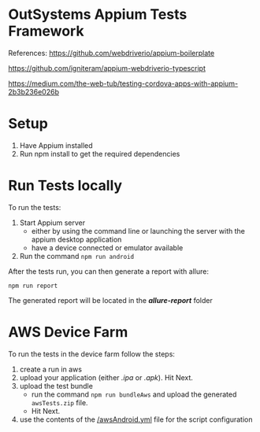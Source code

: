 # OutSystems Appium Tests Framework

References:
https://github.com/webdriverio/appium-boilerplate

https://github.com/igniteram/appium-webdriverio-typescript

https://medium.com/the-web-tub/testing-cordova-apps-with-appium-2b3b236e026b

# Setup
1. Have Appium installed
1. Run npm install to get the required dependencies

# Run Tests locally

To run the tests:
1. Start Appium server
    * either by using the command line or launching the server with the appium desktop application
    * have a device connected or emulator available
2. Run the command `npm run android`

After the tests run, you can then generate a report with allure:

`npm run report`

The generated report will be located in the **_allure-report_** folder


# AWS Device Farm

To run the tests in the device farm follow the steps: 
1. create a run in aws
1. upload your application (either _.ipa_ or _.apk_). Hit Next.
1. upload the test bundle
    * run the command `npm run bundleAws` and upload the generated `awsTests.zip` file.  
    * Hit Next.
1. use the contents of the [/awsAndroid.yml](awsConfiguration.yml) file for the script configuration
